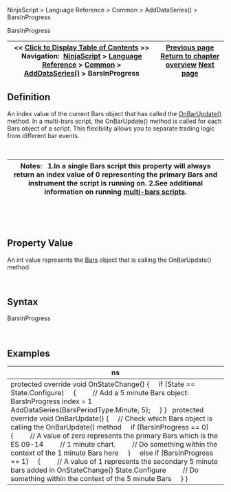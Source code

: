 ﻿


NinjaScript \> Language Reference \> Common \> AddDataSeries() \> BarsInProgress






















BarsInProgress







| \<\< [Click to Display Table of Contents](barsinprogress.md) \>\> **Navigation:**     [NinjaScript](ninjascript.md) \> [Language Reference](language_reference_wip.md) \> [Common](common.md) \> [AddDataSeries()](adddataseries.md) \> BarsInProgress | [Previous page](barsarray.md) [Return to chapter overview](adddataseries.md) [Next page](barsperiods.md) |
| --- | --- |











## Definition


An index value of the current Bars object that has called the [OnBarUpdate()](onbarupdate.md) method. In a multi\-bars script, the OnBarUpdate() method is called for each Bars object of a script. This flexibility allows you to separate trading logic from different bar events. 


 




| Notes:   1\.In a single Bars script this property will always return an index value of 0 representing the primary Bars and instrument the script is running on. 2\.See additional information on running [multi\-bars scripts](multi-time_frame__instruments.md). |
| --- |



 


 


## Property Value


An int value represents the [Bars](bars.md) object that is calling the OnBarUpdate() method.


 


## Syntax


BarsInProgress


 


## 


## Examples




| ns |
| --- |
| protected override void OnStateChange() {      if (State \=\= State.Configure)      {          // Add a 5 minute Bars object: BarsInProgress index \= 1           AddDataSeries(BarsPeriodType.Minute, 5);      } }    protected override void OnBarUpdate()  {       // Check which Bars object is calling the OnBarUpdate() method       if (BarsInProgress \=\= 0)       {           // A value of zero represents the primary Bars which is the ES 09\-14           // 1 minute chart.           // Do something within the context of the 1 minute Bars here       }       else if (BarsInProgress \=\= 1)       {           // A value of 1 represents the secondary 5 minute bars added in OnStateChange() State.Configure           // Do something within the context of the 5 minute Bars       }  } |









